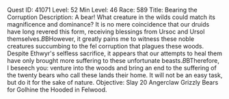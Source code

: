 Quest ID: 41071
Level: 52
Min Level: 46
Race: 589
Title: Bearing the Corruption
Description: A bear! What creature in the wilds could match its magnificence and dominance? It is no mere coincidence that our druids have long revered this form, receiving blessings from Ursoc and Ursol themselves.$B$BHowever, it greatly pains me to witness these noble creatures succumbing to the fel corruption that plagues these woods. Despite Ethwyr's selfless sacrifice, it appears that our attempts to heal them have only brought more suffering to these unfortunate beasts.$B$BTherefore, I beseech you: venture into the woods and bring an end to the suffering of the twenty bears who call these lands their home. It will not be an easy task, but do it for the sake of nature.
Objective: Slay 20 Angerclaw Grizzly Bears for Golhine the Hooded in Felwood.
